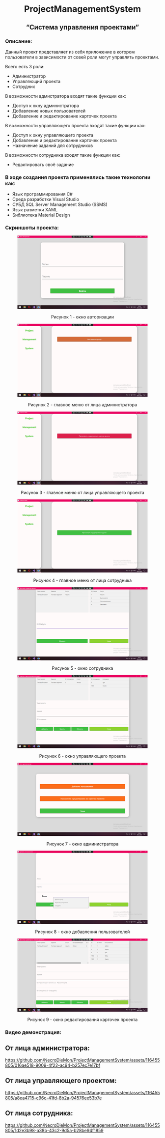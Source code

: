 <h1 style="text-align:center;">ProjectManagementSystem</h1>
<h2 style="text-align:center;">“Система управления проектами”</h2>

<h3>Описание:</h3>
<p>Данный проект представляет из себя приложение в котором пользователи в зависимости от совей роли могут управлять проектами.</p>
<p>Всего есть 3 роли:</p>
<ul>
  <li>Администратор</li>
  <li>Управляющий проекта</li>
  <li>Сотрудник</li>
</ul>

<p>В возможности адмистратора входят такие функции как:</p>
<ul>
  <li>Доступ к окну администратора</li>
  <li>Добавление новых пользователей</li>
  <li>Добавление и редактирование карточек проекта</li>
</ul>

<p>В возможности управляющего проекта входят такие функции как:</p>
<ul>
  <li>Доступ к окну управляющего проекта</li>
  <li>Добавление и редактирование карточек проекта</li>
  <li>Назначение заданий для сотрудников</li>
</ul>

<p>В возможности сотрудника входят такие функции как:</p>
<ul>
  <li>Редактировать своё задание</li>
</ul>

<h3>В ходе создания проекта применялись такие технологии как:</h3>
<ul>
  <li>Язык программирования C#</li>
  <li>Среда разработки Visual Studio</li>
  <li>СУБД SQL Server Management Studio (SSMS)</li>
  <li>Язык разметки XAML</li>
  <li>Библиотека Material Design</li>
</ul>

<h3>Скриншоты проекта:</h3>
<figure>
	<img src = "ProjectManagementSystem/Images/Screen1.png">
	<p align="center">Рисунок 1 - окно авторизации</p>
</figure>
<figure>
	<img src = "ProjectManagementSystem/Images/Screen2.png">
	<p align="center">Рисунок 2 - главное меню от лица администратора</p>
</figure>
<figure>
	<img src = "ProjectManagementSystem/Images/Screen3.png">
	<p align="center">Рисунок 3 - главное меню от лица управляющего проекта</p>
</figure>
<figure>
	<img src = "ProjectManagementSystem/Images/Screen4.png">
	<p align="center">Рисунок 4 - главное меню от лица сотрудника</p>
</figure>
<figure>
	<img src = "ProjectManagementSystem/Images/Screen5.png">
	<p align="center">Рисунок 5 - окно сотрудника</p>
</figure>
<figure>
	<img src = "ProjectManagementSystem/Images/Screen6.png">
	<p align="center">Рисунок 6 - окно управляющего проекта</p>
</figure>
<figure>
	<img src = "ProjectManagementSystem/Images/Screen7.png">
	<p align="center">Рисунок 7 - окно администратора</p>
</figure>
<figure>
	<img src = "ProjectManagementSystem/Images/Screen8.png">
	<p align="center">Рисунок 8 - окно добавления пользователей</p>
</figure>
<figure>
	<img src = "ProjectManagementSystem/Images/Screen9.png">
	<p align="center">Рисунок 9 - окно редактирования карточек проекта</p>
</figure>

<h3>Видео демонстрация:</h3>
<h2>От лица администратора:</h2>

https://github.com/NecroDieMon/ProjectManagementSystem/assets/116455805/016ae518-9009-4f22-ac94-b257ec7e17bf

<h2>От лица управляющего проектом:</h2>

https://github.com/NecroDieMon/ProjectManagementSystem/assets/116455805/a8ea4715-c96c-41fd-8b2a-94576ee53b7e

<h2>От лица сотрудника:</h2>

https://github.com/NecroDieMon/ProjectManagementSystem/assets/116455805/1d2e3b98-a38b-43c2-9d5a-b28be94f1859

